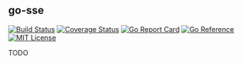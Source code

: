 ## go-sse

[![Build Status](https://app.travis-ci.com/lampctl/go-sse.svg?branch=main)](https://app.travis-ci.com/github/lampctl/go-sse)
[![Coverage Status](https://coveralls.io/repos/github/lampctl/go-sse/badge.svg?branch=main)](https://coveralls.io/github/lampctl/go-sse?branch=main)
[![Go Report Card](https://goreportcard.com/badge/github.com/lampctl/go-sse)](https://goreportcard.com/report/github.com/lampctl/go-sse)
[![Go Reference](https://pkg.go.dev/badge/github.com/lampctl/go-sse.svg)](https://pkg.go.dev/github.com/lampctl/go-sse)
[![MIT License](https://img.shields.io/badge/license-MIT-9370d8.svg?style=flat)](https://opensource.org/licenses/MIT)

TODO
